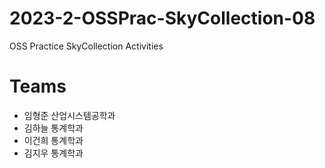 # 2023-2-OSSPrac-SkyCollection-08
OSS Practice SkyCollection Activities

# Teams
- 임형준 산업시스템공학과
- 김하늘 통계학과
- 이건희 통계학과
- 김지우 통계학과
